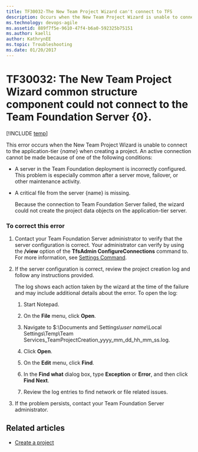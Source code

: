 ```yaml
---
title: TF30032-The New Team Project Wizard can't connect to TFS
description: Occurs when the New Team Project Wizard is unable to connect to the application-tier {name} when creating a project.
ms.technology: devops-agile
ms.assetid: 889f7f5e-9610-47f4-b6a0-592325b75151
ms.author: kaelli
author: KathrynEE
ms.topic: Troubleshooting
ms.date: 01/20/2017
---
```


# TF30032: The New Team Project Wizard common structure component could not connect to the Team Foundation Server {0}.

[!INCLUDE [temp](../../includes/version-vsts-tfs-all-versions.md)]

This error occurs when the New Team Project Wizard is unable to connect to the application-tier {_name_} when creating a project. An active connection cannot be made because of one of the following conditions:

* A server in the Team Foundation deployment is incorrectly configured. This problem is especially common after a server move, failover, or other maintenance activity.

* A critical file from the server {name} is missing.

  Because the connection to Team Foundation Server failed, the wizard could not create the project data objects on the application-tier server.

### To correct this error

1.  Contact your Team Foundation Server administrator to verify that the server configuration is correct. Your administrator can verify by using the **/view** option of the **TfsAdmin ConfigureConnections** command to. For more information, see [Settings Command](https://msdn.microsoft.com/2b96fbbf-34c8-4500-82d8-724cc65dc9a4).

2.  If the server configuration is correct, review the project creation log and follow any instructions provided.

    The log shows each action taken by the wizard at the time of the failure and may include additional details about the error. To open the log:

    1.  Start Notepad.

    2.  On the **File** menu, click **Open**.

    3.  Navigate to $:\Documents and Settings\\_user name_\Local Settings\Temp\Team Services_TeamProjectCreation_yyyy_mm_dd_hh_mm_ss.log.

    4.  Click **Open**.

    5.  On the **Edit** menu, click **Find**.

    6.  In the **Find what** dialog box, type **Exception** or **Error**, and then click **Find Next**.

    7.  Review the log entries to find network or file related issues.

3.  If the problem persists, contact your Team Foundation Server administrator.

## Related articles

* [Create a project](../../organizations/projects/create-project.md)
